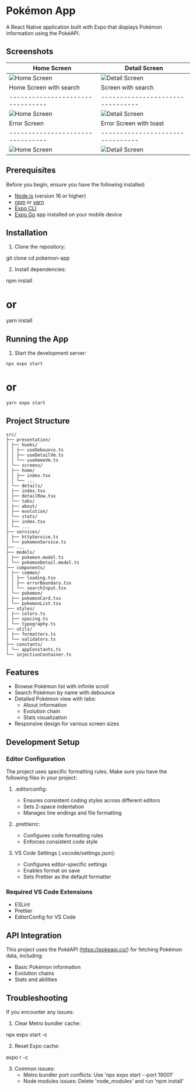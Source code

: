 # Pokémon App

A React Native application built with Expo that displays Pokémon information using the PokéAPI.

## Screenshots

| Home Screen                                   | Detail Screen                                       |
| --------------------------------------------- | --------------------------------------------------- |
| ![Home Screen](./src/assets/detailScreen.png) | ![Detail Screen](./src/assets/homeScreen.png)       |
| Home Screen with search                       | Screen with search                                  |
| --------------------------------              | --------------------------------                    |
| ![Home Screen](./src/assets/searchBar.png)    | ![Detail Screen](./src/assets/search.png)           |
| Error Screen                                  | Error Screen with toast                             |
| --------------------------------              | --------------------------------                    |
| ![Home Screen](./src/assets/errorScreen.png)  | ![Detail Screen](./src/assets/errorScreenToast.png) |

## Prerequisites

Before you begin, ensure you have the following installed:

- [Node.js](https://nodejs.org/) (version 16 or higher)
- [npm](https://www.npmjs.com/) or [yarn](https://yarnpkg.com/)
- [Expo CLI](https://docs.expo.dev/get-started/installation/)
- [Expo Go](https://expo.dev/client) app installed on your mobile device

## Installation

1. Clone the repository:

git clone <repository-url>
cd pokemon-app

2. Install dependencies:

npm install

# or

yarn install

## Running the App

1. Start the development server:

```bash
npx expo start
```

# or

```bash
yarn expo start
```

## Project Structure

```
src/
├── presentation/
│ ├── hooks/
│ │ ├── useDebounce.ts
│ │ ├── useDetailVm.ts
│ │ └── useHomeVm.ts
│ └── screens/
│ ├── home/
│ │ ├── index.tsx
│ │ └── ...
│ └── details/
│ ├── index.tsx
│ ├── detailRow.tsx
│ └── tabs/
│ ├── about/
│ ├── evolution/
│ └── stats/
│ ├── index.tsx
│ └── ...
├── services/
│ ├── httpService.ts
│ └── pokemonService.ts
├── ...
├── models/
│ ├── pokemon.model.ts
│ └── pokemonDetail.model.ts
├── components/
│ ├── common/
│ │ ├── loading.tsx
│ │ ├── errorBoundary.tsx
│ │ └── searchInput.tsx
│ └── pokemon/
│ ├── pokemonCard.tsx
│ └── pokemonList.tsx
├── styles/
│ ├── colors.ts
│ ├── spacing.ts
│ └── typography.ts
├── utils/
│ ├── formatters.ts
│ └── validators.ts
├── constants/
│ └── appConstants.ts
└── injectionContainer.ts

```

## Features

- Browse Pokémon list with infinite scroll
- Search Pokémon by name with debounce
- Detailed Pokémon view with tabs:
  - About information
  - Evolution chain
  - Stats visualization
- Responsive design for various screen sizes

## Development Setup

### Editor Configuration

The project uses specific formatting rules. Make sure you have the following files in your project:

1. .editorconfig:

   - Ensures consistent coding styles across different editors
   - Sets 2-space indentation
   - Manages line endings and file formatting

2. .prettierrc:

   - Configures code formatting rules
   - Enforces consistent code style

3. VS Code Settings (.vscode/settings.json):
   - Configures editor-specific settings
   - Enables format on save
   - Sets Prettier as the default formatter

### Required VS Code Extensions

- ESLint
- Prettier
- EditorConfig for VS Code

## API Integration

This project uses the PokéAPI (https://pokeapi.co/) for fetching Pokémon data, including:

- Basic Pokémon information
- Evolution chains
- Stats and abilities

## Troubleshooting

If you encounter any issues:

1. Clear Metro bundler cache:

npx expo start -c

2. Reset Expo cache:

expo r -c

3. Common issues:
   - Metro bundler port conflicts: Use 'npx expo start --port 19001'
   - Node modules issues: Delete 'node_modules' and run 'npm install'

